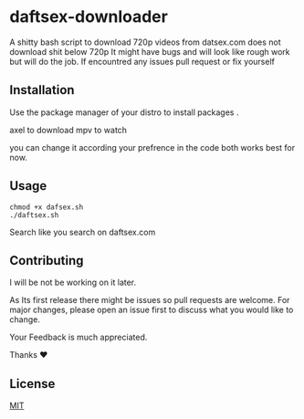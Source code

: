 # daftsex-downloader

A shitty bash script to download 720p videos from datsex.com
does not download shit below 720p
It might have bugs and will look like rough work but will do the job.
If encountred any issues pull request or fix yourself

## Installation

Use the package manager of your distro to install packages .

axel to download
mpv to watch

you can change it according your prefrence in the code both works best for now.


## Usage
```
chmod +x dafsex.sh
./daftsex.sh
```
Search like you search on daftsex.com

## Contributing

I will be not be working on it later.

As Its first release there might be issues so pull requests are welcome. For major changes, please open an issue first to discuss what you would like to change.

Your Feedback is much appreciated.

Thanks
❤️

## License
[MIT](https://choosealicense.com/licenses/mit/)
